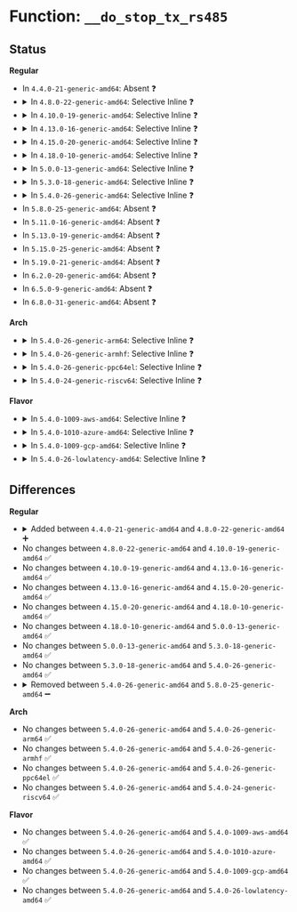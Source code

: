 # Function: <code>__do_stop_tx_rs485</code>

## Status
<b>Regular</b>
<ul>
<li>
In <code>4.4.0-21-generic-amd64</code>: Absent ❓
</li>
<li>
<details>
<summary>In <code>4.8.0-22-generic-amd64</code>: Selective Inline ❓</summary>

```c
void __do_stop_tx_rs485(struct uart_8250_port * p)
```

```json
{
  "name": "__do_stop_tx_rs485",
  "collision_type": "Unique Static",
  "inline_type": "Selective",
  "funcs": [
    {
      "addr": 18446744071584457280,
      "name": "__do_stop_tx_rs485",
      "external": false,
      "loc": "drivers/tty/serial/8250/8250_port.c:1403",
      "file": "drivers/tty/serial/8250/8250_port.c",
      "inline": "not declared, inlined",
      "caller_inline": [],
      "caller_func": [
        "drivers/tty/serial/8250/8250_port.c:serial8250_tx_chars",
        "drivers/tty/serial/8250/8250_port.c:serial8250_stop_tx",
        "drivers/tty/serial/8250/8250_port.c:serial8250_em485_handle_stop_tx"
      ]
    }
  ],
  "symbols": [
    {
      "addr": 18446744071584457280,
      "name": "__do_stop_tx_rs485",
      "section": ".text",
      "bind": "STB_LOCAL",
      "size": 172
    }
  ]
}
```
</details>
</li>
<li>
<details>
<summary>In <code>4.10.0-19-generic-amd64</code>: Selective Inline ❓</summary>

```c
void __do_stop_tx_rs485(struct uart_8250_port * p)
```

```json
{
  "name": "__do_stop_tx_rs485",
  "collision_type": "Unique Static",
  "inline_type": "Selective",
  "funcs": [
    {
      "addr": 18446744071584639712,
      "name": "__do_stop_tx_rs485",
      "external": false,
      "loc": "drivers/tty/serial/8250/8250_port.c:1406",
      "file": "drivers/tty/serial/8250/8250_port.c",
      "inline": "not declared, inlined",
      "caller_inline": [],
      "caller_func": [
        "drivers/tty/serial/8250/8250_port.c:__stop_tx_rs485",
        "drivers/tty/serial/8250/8250_port.c:serial8250_em485_handle_stop_tx"
      ]
    }
  ],
  "symbols": [
    {
      "addr": 18446744071584639712,
      "name": "__do_stop_tx_rs485",
      "section": ".text",
      "bind": "STB_LOCAL",
      "size": 103
    }
  ]
}
```
</details>
</li>
<li>
<details>
<summary>In <code>4.13.0-16-generic-amd64</code>: Selective Inline ❓</summary>

```c
void __do_stop_tx_rs485(struct uart_8250_port * p)
```

```json
{
  "name": "__do_stop_tx_rs485",
  "collision_type": "Unique Static",
  "inline_type": "Selective",
  "funcs": [
    {
      "addr": 18446744071584722864,
      "name": "__do_stop_tx_rs485",
      "external": false,
      "loc": "drivers/tty/serial/8250/8250_port.c:1422",
      "file": "drivers/tty/serial/8250/8250_port.c",
      "inline": "not declared, inlined",
      "caller_inline": [],
      "caller_func": [
        "drivers/tty/serial/8250/8250_port.c:__stop_tx_rs485",
        "drivers/tty/serial/8250/8250_port.c:serial8250_em485_handle_stop_tx"
      ]
    }
  ],
  "symbols": [
    {
      "addr": 18446744071584722864,
      "name": "__do_stop_tx_rs485",
      "section": ".text",
      "bind": "STB_LOCAL",
      "size": 121
    }
  ]
}
```
</details>
</li>
<li>
<details>
<summary>In <code>4.15.0-20-generic-amd64</code>: Selective Inline ❓</summary>

```c
void __do_stop_tx_rs485(struct uart_8250_port * p)
```

```json
{
  "name": "__do_stop_tx_rs485",
  "collision_type": "Unique Static",
  "inline_type": "Selective",
  "funcs": [
    {
      "addr": 18446744071585137088,
      "name": "__do_stop_tx_rs485",
      "external": false,
      "loc": "drivers/tty/serial/8250/8250_port.c:1441",
      "file": "drivers/tty/serial/8250/8250_port.c",
      "inline": "not declared, inlined",
      "caller_inline": [],
      "caller_func": [
        "drivers/tty/serial/8250/8250_port.c:__stop_tx_rs485",
        "drivers/tty/serial/8250/8250_port.c:serial8250_em485_handle_stop_tx"
      ]
    }
  ],
  "symbols": [
    {
      "addr": 18446744071585137088,
      "name": "__do_stop_tx_rs485",
      "section": ".text",
      "bind": "STB_LOCAL",
      "size": 145
    }
  ]
}
```
</details>
</li>
<li>
<details>
<summary>In <code>4.18.0-10-generic-amd64</code>: Selective Inline ❓</summary>

```c
void __do_stop_tx_rs485(struct uart_8250_port * p)
```

```json
{
  "name": "__do_stop_tx_rs485",
  "collision_type": "Unique Static",
  "inline_type": "Selective",
  "funcs": [
    {
      "addr": 18446744071585371328,
      "name": "__do_stop_tx_rs485",
      "external": false,
      "loc": "drivers/tty/serial/8250/8250_port.c:1442",
      "file": "drivers/tty/serial/8250/8250_port.c",
      "inline": "not declared, inlined",
      "caller_inline": [],
      "caller_func": [
        "drivers/tty/serial/8250/8250_port.c:__stop_tx_rs485",
        "drivers/tty/serial/8250/8250_port.c:serial8250_em485_handle_stop_tx"
      ]
    }
  ],
  "symbols": [
    {
      "addr": 18446744071585371328,
      "name": "__do_stop_tx_rs485",
      "section": ".text",
      "bind": "STB_LOCAL",
      "size": 124
    }
  ]
}
```
</details>
</li>
<li>
<details>
<summary>In <code>5.0.0-13-generic-amd64</code>: Selective Inline ❓</summary>

```c
void __do_stop_tx_rs485(struct uart_8250_port * p)
```

```json
{
  "name": "__do_stop_tx_rs485",
  "collision_type": "Unique Static",
  "inline_type": "Selective",
  "funcs": [
    {
      "addr": 18446744071585494960,
      "name": "__do_stop_tx_rs485",
      "external": false,
      "loc": "drivers/tty/serial/8250/8250_port.c:1441",
      "file": "drivers/tty/serial/8250/8250_port.c",
      "inline": "not declared, inlined",
      "caller_inline": [],
      "caller_func": [
        "drivers/tty/serial/8250/8250_port.c:serial8250_tx_chars",
        "drivers/tty/serial/8250/8250_port.c:serial8250_stop_tx",
        "drivers/tty/serial/8250/8250_port.c:serial8250_em485_handle_stop_tx"
      ]
    }
  ],
  "symbols": [
    {
      "addr": 18446744071585494960,
      "name": "__do_stop_tx_rs485",
      "section": ".text",
      "bind": "STB_LOCAL",
      "size": 124
    }
  ]
}
```
</details>
</li>
<li>
<details>
<summary>In <code>5.3.0-18-generic-amd64</code>: Selective Inline ❓</summary>

```c
void __do_stop_tx_rs485(struct uart_8250_port * p)
```

```json
{
  "name": "__do_stop_tx_rs485",
  "collision_type": "Unique Static",
  "inline_type": "Selective",
  "funcs": [
    {
      "addr": 18446744071585706832,
      "name": "__do_stop_tx_rs485",
      "external": false,
      "loc": "drivers/tty/serial/8250/8250_port.c:1449",
      "file": "drivers/tty/serial/8250/8250_port.c",
      "inline": "not declared, inlined",
      "caller_inline": [],
      "caller_func": [
        "drivers/tty/serial/8250/8250_port.c:serial8250_tx_chars",
        "drivers/tty/serial/8250/8250_port.c:serial8250_stop_tx",
        "drivers/tty/serial/8250/8250_port.c:serial8250_em485_handle_stop_tx"
      ]
    }
  ],
  "symbols": [
    {
      "addr": 18446744071585706832,
      "name": "__do_stop_tx_rs485",
      "section": ".text",
      "bind": "STB_LOCAL",
      "size": 392
    }
  ]
}
```
</details>
</li>
<li>
<details>
<summary>In <code>5.4.0-26-generic-amd64</code>: Selective Inline ❓</summary>

```c
void __do_stop_tx_rs485(struct uart_8250_port * p)
```

```json
{
  "name": "__do_stop_tx_rs485",
  "collision_type": "Unique Static",
  "inline_type": "Selective",
  "funcs": [
    {
      "addr": 18446744071585847568,
      "name": "__do_stop_tx_rs485",
      "external": false,
      "loc": "drivers/tty/serial/8250/8250_port.c:1398",
      "file": "drivers/tty/serial/8250/8250_port.c",
      "inline": "not declared, inlined",
      "caller_inline": [],
      "caller_func": [
        "drivers/tty/serial/8250/8250_port.c:serial8250_tx_chars",
        "drivers/tty/serial/8250/8250_port.c:serial8250_stop_tx",
        "drivers/tty/serial/8250/8250_port.c:serial8250_em485_handle_stop_tx"
      ]
    }
  ],
  "symbols": [
    {
      "addr": 18446744071585847568,
      "name": "__do_stop_tx_rs485",
      "section": ".text",
      "bind": "STB_LOCAL",
      "size": 392
    }
  ]
}
```
</details>
</li>
<li>
In <code>5.8.0-25-generic-amd64</code>: Absent ❓
</li>
<li>
In <code>5.11.0-16-generic-amd64</code>: Absent ❓
</li>
<li>
In <code>5.13.0-19-generic-amd64</code>: Absent ❓
</li>
<li>
In <code>5.15.0-25-generic-amd64</code>: Absent ❓
</li>
<li>
In <code>5.19.0-21-generic-amd64</code>: Absent ❓
</li>
<li>
In <code>6.2.0-20-generic-amd64</code>: Absent ❓
</li>
<li>
In <code>6.5.0-9-generic-amd64</code>: Absent ❓
</li>
<li>
In <code>6.8.0-31-generic-amd64</code>: Absent ❓
</li>
</ul>
<b>Arch</b>
<ul>
<li>
<details>
<summary>In <code>5.4.0-26-generic-arm64</code>: Selective Inline ❓</summary>

```c
void __do_stop_tx_rs485(struct uart_8250_port * p)
```

```json
{
  "name": "__do_stop_tx_rs485",
  "collision_type": "Unique Static",
  "inline_type": "Selective",
  "funcs": [
    {
      "addr": 18446603336498575808,
      "name": "__do_stop_tx_rs485",
      "external": false,
      "loc": "drivers/tty/serial/8250/8250_port.c:1398",
      "file": "drivers/tty/serial/8250/8250_port.c",
      "inline": "not declared, inlined",
      "caller_inline": [],
      "caller_func": [
        "drivers/tty/serial/8250/8250_port.c:serial8250_tx_chars",
        "drivers/tty/serial/8250/8250_port.c:serial8250_tx_chars",
        "drivers/tty/serial/8250/8250_port.c:serial8250_stop_tx",
        "drivers/tty/serial/8250/8250_port.c:serial8250_em485_handle_stop_tx"
      ]
    }
  ],
  "symbols": [
    {
      "addr": 18446603336498575808,
      "name": "__do_stop_tx_rs485",
      "section": ".text",
      "bind": "STB_LOCAL",
      "size": 380
    }
  ]
}
```
</details>
</li>
<li>
<details>
<summary>In <code>5.4.0-26-generic-armhf</code>: Selective Inline ❓</summary>

```c
void __do_stop_tx_rs485(struct uart_8250_port * p)
```

```json
{
  "name": "__do_stop_tx_rs485",
  "collision_type": "Unique Static",
  "inline_type": "Selective",
  "funcs": [
    {
      "addr": 3231211160,
      "name": "__do_stop_tx_rs485",
      "external": false,
      "loc": "drivers/tty/serial/8250/8250_port.c:1398",
      "file": "drivers/tty/serial/8250/8250_port.c",
      "inline": "not declared, inlined",
      "caller_inline": [],
      "caller_func": [
        "drivers/tty/serial/8250/8250_port.c:serial8250_tx_chars",
        "drivers/tty/serial/8250/8250_port.c:serial8250_stop_tx",
        "drivers/tty/serial/8250/8250_port.c:serial8250_em485_handle_stop_tx"
      ]
    }
  ],
  "symbols": [
    {
      "addr": 3231211160,
      "name": "__do_stop_tx_rs485",
      "section": ".text",
      "bind": "STB_LOCAL",
      "size": 364
    }
  ]
}
```
</details>
</li>
<li>
<details>
<summary>In <code>5.4.0-26-generic-ppc64el</code>: Selective Inline ❓</summary>

```c
void __do_stop_tx_rs485(struct uart_8250_port * p)
```

```json
{
  "name": "__do_stop_tx_rs485",
  "collision_type": "Unique Static",
  "inline_type": "Selective",
  "funcs": [
    {
      "addr": 13835058055291794432,
      "name": "__do_stop_tx_rs485",
      "external": false,
      "loc": "drivers/tty/serial/8250/8250_port.c:1398",
      "file": "drivers/tty/serial/8250/8250_port.c",
      "inline": "not declared, inlined",
      "caller_inline": [],
      "caller_func": [
        "drivers/tty/serial/8250/8250_port.c:serial8250_tx_chars",
        "drivers/tty/serial/8250/8250_port.c:serial8250_tx_chars",
        "drivers/tty/serial/8250/8250_port.c:serial8250_stop_tx",
        "drivers/tty/serial/8250/8250_port.c:serial8250_em485_handle_stop_tx"
      ]
    }
  ],
  "symbols": [
    {
      "addr": 13835058055291794432,
      "name": "__do_stop_tx_rs485",
      "section": ".text",
      "bind": "STB_LOCAL",
      "size": 552
    }
  ]
}
```
</details>
</li>
<li>
<details>
<summary>In <code>5.4.0-24-generic-riscv64</code>: Selective Inline ❓</summary>

```c
void __do_stop_tx_rs485(struct uart_8250_port * p)
```

```json
{
  "name": "__do_stop_tx_rs485",
  "collision_type": "Unique Static",
  "inline_type": "Selective",
  "funcs": [
    {
      "addr": 18446743936276178934,
      "name": "__do_stop_tx_rs485",
      "external": false,
      "loc": "drivers/tty/serial/8250/8250_port.c:1398",
      "file": "drivers/tty/serial/8250/8250_port.c",
      "inline": "not declared, inlined",
      "caller_inline": [],
      "caller_func": [
        "drivers/tty/serial/8250/8250_port.c:serial8250_tx_chars",
        "drivers/tty/serial/8250/8250_port.c:serial8250_stop_tx",
        "drivers/tty/serial/8250/8250_port.c:serial8250_em485_handle_stop_tx"
      ]
    }
  ],
  "symbols": [
    {
      "addr": 18446743936276178934,
      "name": "__do_stop_tx_rs485",
      "section": ".text",
      "bind": "STB_LOCAL",
      "size": 302
    }
  ]
}
```
</details>
</li>
</ul>
<b>Flavor</b>
<ul>
<li>
<details>
<summary>In <code>5.4.0-1009-aws-amd64</code>: Selective Inline ❓</summary>

```c
void __do_stop_tx_rs485(struct uart_8250_port * p)
```

```json
{
  "name": "__do_stop_tx_rs485",
  "collision_type": "Unique Static",
  "inline_type": "Selective",
  "funcs": [
    {
      "addr": 18446744071585608576,
      "name": "__do_stop_tx_rs485",
      "external": false,
      "loc": "drivers/tty/serial/8250/8250_port.c:1398",
      "file": "drivers/tty/serial/8250/8250_port.c",
      "inline": "not declared, inlined",
      "caller_inline": [],
      "caller_func": [
        "drivers/tty/serial/8250/8250_port.c:serial8250_tx_chars",
        "drivers/tty/serial/8250/8250_port.c:serial8250_stop_tx",
        "drivers/tty/serial/8250/8250_port.c:serial8250_em485_handle_stop_tx"
      ]
    }
  ],
  "symbols": [
    {
      "addr": 18446744071585608576,
      "name": "__do_stop_tx_rs485",
      "section": ".text",
      "bind": "STB_LOCAL",
      "size": 392
    }
  ]
}
```
</details>
</li>
<li>
<details>
<summary>In <code>5.4.0-1010-azure-amd64</code>: Selective Inline ❓</summary>

```c
void __do_stop_tx_rs485(struct uart_8250_port * p)
```

```json
{
  "name": "__do_stop_tx_rs485",
  "collision_type": "Unique Static",
  "inline_type": "Selective",
  "funcs": [
    {
      "addr": 18446744071585473648,
      "name": "__do_stop_tx_rs485",
      "external": false,
      "loc": "drivers/tty/serial/8250/8250_port.c:1398",
      "file": "drivers/tty/serial/8250/8250_port.c",
      "inline": "not declared, inlined",
      "caller_inline": [],
      "caller_func": [
        "drivers/tty/serial/8250/8250_port.c:serial8250_tx_chars",
        "drivers/tty/serial/8250/8250_port.c:serial8250_stop_tx",
        "drivers/tty/serial/8250/8250_port.c:serial8250_em485_handle_stop_tx"
      ]
    }
  ],
  "symbols": [
    {
      "addr": 18446744071585473648,
      "name": "__do_stop_tx_rs485",
      "section": ".text",
      "bind": "STB_LOCAL",
      "size": 392
    }
  ]
}
```
</details>
</li>
<li>
<details>
<summary>In <code>5.4.0-1009-gcp-amd64</code>: Selective Inline ❓</summary>

```c
void __do_stop_tx_rs485(struct uart_8250_port * p)
```

```json
{
  "name": "__do_stop_tx_rs485",
  "collision_type": "Unique Static",
  "inline_type": "Selective",
  "funcs": [
    {
      "addr": 18446744071585797968,
      "name": "__do_stop_tx_rs485",
      "external": false,
      "loc": "drivers/tty/serial/8250/8250_port.c:1398",
      "file": "drivers/tty/serial/8250/8250_port.c",
      "inline": "not declared, inlined",
      "caller_inline": [],
      "caller_func": [
        "drivers/tty/serial/8250/8250_port.c:serial8250_tx_chars",
        "drivers/tty/serial/8250/8250_port.c:serial8250_stop_tx",
        "drivers/tty/serial/8250/8250_port.c:serial8250_em485_handle_stop_tx"
      ]
    }
  ],
  "symbols": [
    {
      "addr": 18446744071585797968,
      "name": "__do_stop_tx_rs485",
      "section": ".text",
      "bind": "STB_LOCAL",
      "size": 392
    }
  ]
}
```
</details>
</li>
<li>
<details>
<summary>In <code>5.4.0-26-lowlatency-amd64</code>: Selective Inline ❓</summary>

```c
void __do_stop_tx_rs485(struct uart_8250_port * p)
```

```json
{
  "name": "__do_stop_tx_rs485",
  "collision_type": "Unique Static",
  "inline_type": "Selective",
  "funcs": [
    {
      "addr": 18446744071585906368,
      "name": "__do_stop_tx_rs485",
      "external": false,
      "loc": "drivers/tty/serial/8250/8250_port.c:1398",
      "file": "drivers/tty/serial/8250/8250_port.c",
      "inline": "not declared, inlined",
      "caller_inline": [],
      "caller_func": [
        "drivers/tty/serial/8250/8250_port.c:serial8250_tx_chars",
        "drivers/tty/serial/8250/8250_port.c:serial8250_stop_tx",
        "drivers/tty/serial/8250/8250_port.c:serial8250_em485_handle_stop_tx"
      ]
    }
  ],
  "symbols": [
    {
      "addr": 18446744071585906368,
      "name": "__do_stop_tx_rs485",
      "section": ".text",
      "bind": "STB_LOCAL",
      "size": 392
    }
  ]
}
```
</details>
</li>
</ul>

## Differences
<b>Regular</b>
<ul>
<li>
<details>
<summary>Added between <code>4.4.0-21-generic-amd64</code> and <code>4.8.0-22-generic-amd64</code> ➕</summary>

```c
void __do_stop_tx_rs485(struct uart_8250_port * p)
```
</details>
</li>
<li>
No changes between <code>4.8.0-22-generic-amd64</code> and <code>4.10.0-19-generic-amd64</code> ✅
</li>
<li>
No changes between <code>4.10.0-19-generic-amd64</code> and <code>4.13.0-16-generic-amd64</code> ✅
</li>
<li>
No changes between <code>4.13.0-16-generic-amd64</code> and <code>4.15.0-20-generic-amd64</code> ✅
</li>
<li>
No changes between <code>4.15.0-20-generic-amd64</code> and <code>4.18.0-10-generic-amd64</code> ✅
</li>
<li>
No changes between <code>4.18.0-10-generic-amd64</code> and <code>5.0.0-13-generic-amd64</code> ✅
</li>
<li>
No changes between <code>5.0.0-13-generic-amd64</code> and <code>5.3.0-18-generic-amd64</code> ✅
</li>
<li>
No changes between <code>5.3.0-18-generic-amd64</code> and <code>5.4.0-26-generic-amd64</code> ✅
</li>
<li>
<details>
<summary>Removed between <code>5.4.0-26-generic-amd64</code> and <code>5.8.0-25-generic-amd64</code> ➖</summary>

```c
void __do_stop_tx_rs485(struct uart_8250_port * p)
```
</details>
</li>
</ul>
<b>Arch</b>
<ul>
<li>
No changes between <code>5.4.0-26-generic-amd64</code> and <code>5.4.0-26-generic-arm64</code> ✅
</li>
<li>
No changes between <code>5.4.0-26-generic-amd64</code> and <code>5.4.0-26-generic-armhf</code> ✅
</li>
<li>
No changes between <code>5.4.0-26-generic-amd64</code> and <code>5.4.0-26-generic-ppc64el</code> ✅
</li>
<li>
No changes between <code>5.4.0-26-generic-amd64</code> and <code>5.4.0-24-generic-riscv64</code> ✅
</li>
</ul>
<b>Flavor</b>
<ul>
<li>
No changes between <code>5.4.0-26-generic-amd64</code> and <code>5.4.0-1009-aws-amd64</code> ✅
</li>
<li>
No changes between <code>5.4.0-26-generic-amd64</code> and <code>5.4.0-1010-azure-amd64</code> ✅
</li>
<li>
No changes between <code>5.4.0-26-generic-amd64</code> and <code>5.4.0-1009-gcp-amd64</code> ✅
</li>
<li>
No changes between <code>5.4.0-26-generic-amd64</code> and <code>5.4.0-26-lowlatency-amd64</code> ✅
</li>
</ul>
